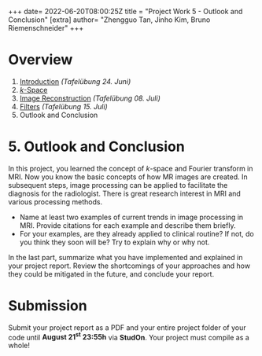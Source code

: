 +++
date= 2022-06-20T08:00:25Z
title = "Project Work 5 - Outlook and Conclusion"
[extra]
author= "Zhengguo Tan, Jinho Kim, Bruno Riemenschneider"
+++

# Overview

1) [Introduction](../introduction) *(Tafelübung 24. Juni)*
2) [*k*-Space](../kspace)
3) [Image Reconstruction](../fftshift) *(Tafelübung 08. Juli)*
4) [Filters](../filters) *(Tafelübung 15. Juli)*
5) Outlook and Conclusion


# 5. Outlook and Conclusion
In this project, you learned the concept of $k$-space and Fourier transform in MRI.
Now you know the basic concepts of how MR images are created.
In subsequent steps, image processing can be applied to facilitate the diagnosis for the radiologist.
There is great research interest in MRI and various processing methods.

* Name at least two examples of current trends in image processing in MRI. Provide citations for each example and describe them briefly.
* For your examples, are they already applied to clinical routine? If not, do you think they soon will be? Try to explain why or why not.

In the last part, summarize what you have implemented and explained in your project report. Review the shortcomings of your approaches and how they could be mitigated in the future, and conclude your report.

# Submission

Submit your project report as a PDF and your entire project folder of your code until **August 21<sup>st</sup> 23:55h** via **StudOn**.
Your project must compile as a whole!
